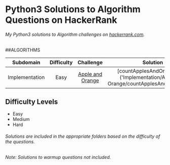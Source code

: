 # Python3 Solutions to Algorithm Questions on HackerRank

###### My Python3 solutions to Algorithm challenges on [hackerrank.com](https://hackerrank.com). 

##ALGORITHMS

Subdomain | Difficulty | Challenge | Solution
:-------------------------: | :----------: | :------------------------------------------: | :------------------------------------------:
Implementation | Easy | [Apple and Orange](https://www.hackerrank.com/challenges/apple-and-orange/problem) | [countApplesAndOranges.py]('Implementation/Apple and Orange/countApplesAndOranges.py')

## Difficulty Levels

* Easy
* Medium
* Hard



###### Solutions are included in the appropriate folders based on the difficulty of the questions.



###### Note: Solutions to warmup questions not included.
